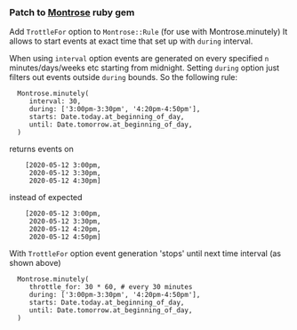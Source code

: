 ### Patch to [Montrose](https://github.com/rossta/montrose) ruby gem

Add `TrottleFor` option to `Montrose::Rule`
(for use with Montrose.minutely)
It allows to start events at exact time that set up with `during` interval.
 
When using `interval` option events are generated on every specified `n` minutes/days/weeks etc starting from midnight.
Setting `during` option just filters out events outside `during` bounds.
So the following rule:
``` 
  Montrose.minutely(
     interval: 30,
     during: ['3:00pm-3:30pm', '4:20pm-4:50pm'],
     starts: Date.today.at_beginning_of_day,
     until: Date.tomorrow.at_beginning_of_day,
  )
``` 
returns events on
```
    [2020-05-12 3:00pm, 
     2020-05-12 3:30pm,
     2020-05-12 4:30pm]
```    
instead of expected
```
    [2020-05-12 3:00pm,
     2020-05-12 3:30pm, 
     2020-05-12 4:20pm,
     2020-05-12 4:50pm]
```
With `TrottleFor` option event generation 'stops' until next time interval (as shown above)
``` 
  Montrose.minutely(
     throttle_for: 30 * 60, # every 30 minutes
     during: ['3:00pm-3:30pm', '4:20pm-4:50pm'],
     starts: Date.today.at_beginning_of_day,
     until: Date.tomorrow.at_beginning_of_day,
  )
```  
